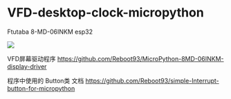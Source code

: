 # VFD-desktop-clock-micropython
Ftutaba 8-MD-06INKM esp32

[![](https://bb-embed.herokuapp.com/embed?v=BV1MM411C7mV)](https://player.bilibili.com/player.html?aid=520205170&bvid=BV1MM411C7mV&cid=891789674&page=1)

VFD屏幕驱动程序 https://github.com/Reboot93/MicroPython-8MD-06INKM-display-driver

程序中使用的 Button类 文档 https://github.com/Reboot93/simple-Interrupt-button-for-micropython

